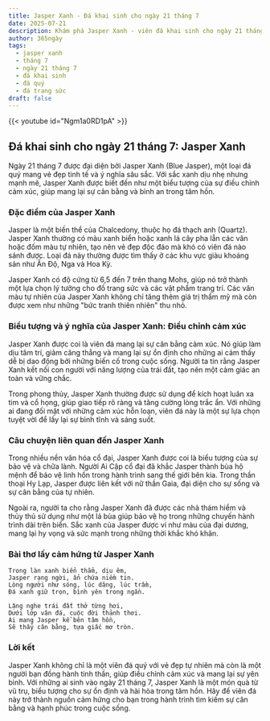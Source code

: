 ```yaml
---
title: Jasper Xanh - Đá khai sinh cho ngày 21 tháng 7
date: 2025-07-21
description: Khám phá Jasper Xanh - viên đá khai sinh cho ngày 21 tháng 7, biểu tượng của Điều chỉnh cảm xúc. Cùng tìm hiểu ý nghĩa sâu sắc của viên đá độc đáo này.
author: 365ngày
tags:
  - jasper xanh
  - tháng 7
  - ngày 21 tháng 7
  - đá khai sinh
  - đá quý
  - đá trang sức
draft: false
---
```


{{< youtube id="Ngm1a0RD1pA" >}}

## Đá khai sinh cho ngày 21 tháng 7: Jasper Xanh

Ngày 21 tháng 7 được đại diện bởi Jasper Xanh (Blue Jasper), một loại đá quý mang vẻ đẹp tinh tế và ý nghĩa sâu sắc. Với sắc xanh dịu nhẹ nhưng mạnh mẽ, Jasper Xanh được biết đến như một biểu tượng của sự điều chỉnh cảm xúc, giúp mang lại sự cân bằng và bình an trong tâm hồn.

### Đặc điểm của Jasper Xanh

Jasper là một biến thể của Chalcedony, thuộc họ đá thạch anh (Quartz). Jasper Xanh thường có màu xanh biển hoặc xanh lá cây pha lẫn các vân hoặc đốm màu tự nhiên, tạo nên vẻ đẹp độc đáo mà khó có viên đá nào sánh được. Loại đá này thường được tìm thấy ở các khu vực giàu khoáng sản như Ấn Độ, Nga và Hoa Kỳ.

Jasper Xanh có độ cứng từ 6,5 đến 7 trên thang Mohs, giúp nó trở thành một lựa chọn lý tưởng cho đồ trang sức và các vật phẩm trang trí. Các vân màu tự nhiên của Jasper Xanh không chỉ tăng thêm giá trị thẩm mỹ mà còn được xem như những "bức tranh thiên nhiên" thu nhỏ.

### Biểu tượng và ý nghĩa của Jasper Xanh: Điều chỉnh cảm xúc

Jasper Xanh được coi là viên đá mang lại sự cân bằng cảm xúc. Nó giúp làm dịu tâm trí, giảm căng thẳng và mang lại sự ổn định cho những ai cảm thấy dễ bị dao động bởi những biến cố trong cuộc sống. Người ta tin rằng Jasper Xanh kết nối con người với năng lượng của trái đất, tạo nên một cảm giác an toàn và vững chắc.

Trong phong thủy, Jasper Xanh thường được sử dụng để kích hoạt luân xa tim và cổ họng, giúp giao tiếp rõ ràng và tăng cường lòng trắc ẩn. Với những ai đang đối mặt với những cảm xúc hỗn loạn, viên đá này là một sự lựa chọn tuyệt vời để lấy lại sự bình tĩnh và sáng suốt.

### Câu chuyện liên quan đến Jasper Xanh

Trong nhiều nền văn hóa cổ đại, Jasper Xanh được coi là biểu tượng của sự bảo vệ và chữa lành. Người Ai Cập cổ đại đã khắc Jasper thành bùa hộ mệnh để bảo vệ linh hồn trong hành trình sang thế giới bên kia. Trong thần thoại Hy Lạp, Jasper được liên kết với nữ thần Gaia, đại diện cho sự sống và sự cân bằng của tự nhiên.

Ngoài ra, người ta cho rằng Jasper Xanh đã được các nhà thám hiểm và thủy thủ sử dụng như một lá bùa giúp bảo vệ họ trong những chuyến hành trình dài trên biển. Sắc xanh của Jasper được ví như màu của đại dương, mang lại hy vọng và sức mạnh trong những thời khắc khó khăn.

### Bài thơ lấy cảm hứng từ Jasper Xanh

```
Trong làn xanh biển thẳm, dịu êm,  
Jasper rạng ngời, ẩn chứa niềm tin.  
Lòng người như sóng, lúc dâng, lúc trầm,  
Đá xanh giữ trọn, bình yên trong ngần.  

Lặng nghe trái đất thở từng hơi,  
Dưới lớp vân đá, cuộc đời thảnh thơi.  
Ai mang Jasper kề bên tâm hồn,  
Sẽ thấy cân bằng, tựa giấc mơ tròn.  
```

### Lời kết

Jasper Xanh không chỉ là một viên đá quý với vẻ đẹp tự nhiên mà còn là một người bạn đồng hành tinh thần, giúp điều chỉnh cảm xúc và mang lại sự yên bình. Với những ai sinh vào ngày 21 tháng 7, Jasper Xanh là một món quà từ vũ trụ, biểu tượng cho sự ổn định và hài hòa trong tâm hồn. Hãy để viên đá này trở thành nguồn cảm hứng cho bạn trong hành trình tìm kiếm sự cân bằng và hạnh phúc trong cuộc sống.